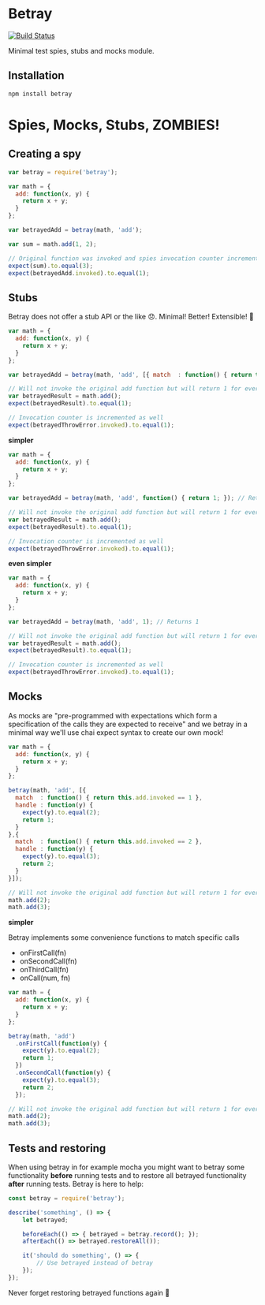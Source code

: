 # Betray
[![Build Status](https://travis-ci.org/saintedlama/betray.svg?branch=master)](https://travis-ci.org/saintedlama/betray)

Minimal test spies, stubs and mocks module.

## Installation

    npm install betray

# Spies, Mocks, Stubs, ZOMBIES!

## Creating a spy

```javascript
var betray = require('betray');

var math = {
  add: function(x, y) {
    return x + y;
  }
};

var betrayedAdd = betray(math, 'add');

var sum = math.add(1, 2);

// Original function was invoked and spies invocation counter incremented
expect(sum).to.equal(3);
expect(betrayedAdd.invoked).to.equal(1);
```

## Stubs

Betray does not offer a stub API or the like :disappointed:. Minimal! Better! Extensible! :dancers:

```javascript
var math = {
  add: function(x, y) {
    return x + y;
  }
};

var betrayedAdd = betray(math, 'add', [{ match  : function() { return true; }, handle : function() { return 1; }}]);

// Will not invoke the original add function but will return 1 for every call. 
var betrayedResult = math.add();
expect(betrayedResult).to.equal(1);

// Invocation counter is incremented as well
expect(betrayedThrowError.invoked).to.equal(1);
```

**simpler**

```javascript
var math = {
  add: function(x, y) {
    return x + y;
  }
};

var betrayedAdd = betray(math, 'add', function() { return 1; }); // Returns 1 for all calls

// Will not invoke the original add function but will return 1 for every call. 
var betrayedResult = math.add();
expect(betrayedResult).to.equal(1);

// Invocation counter is incremented as well
expect(betrayedThrowError.invoked).to.equal(1);
```

**even simpler**

```javascript
var math = {
  add: function(x, y) {
    return x + y;
  }
};

var betrayedAdd = betray(math, 'add', 1); // Returns 1

// Will not invoke the original add function but will return 1 for every call. 
var betrayedResult = math.add();
expect(betrayedResult).to.equal(1);

// Invocation counter is incremented as well
expect(betrayedThrowError.invoked).to.equal(1);
```

## Mocks

As mocks are "pre-programmed with expectations which form a specification of the calls they are expected to receive" and
we betray in a minimal way we'll use chai expect syntax to create our own mock!

```javascript
var math = {
  add: function(x, y) {
    return x + y;
  }
};

betray(math, 'add', [{
  match  : function() { return this.add.invoked == 1 },
  handle : function(y) {
    expect(y).to.equal(2);
    return 1;
  }
},{
  match  : function() { return this.add.invoked == 2 },
  handle : function(y) {
    expect(y).to.equal(3);
    return 2;
  }
}]);

// Will not invoke the original add function but will return 1 for every call.
math.add(2);
math.add(3);
```

**simpler**

Betray implements some convenience functions to match specific calls
 
* onFirstCall(fn)
* onSecondCall(fn)
* onThirdCall(fn)
* onCall(num, fn)

```javascript
var math = {
  add: function(x, y) {
    return x + y;
  }
};

betray(math, 'add')
  .onFirstCall(function(y) {
    expect(y).to.equal(2);
    return 1;
  })
  .onSecondCall(function(y) {
    expect(y).to.equal(3);
    return 2;
  });

// Will not invoke the original add function but will return 1 for every call.
math.add(2);
math.add(3);
```

## Tests and restoring

When using betray in for example mocha you might want to betray some functionality **before** running tests and to 
restore all betrayed functionality **after** running tests. Betray is here to help:

```js
const betray = require('betray');

describe('something', () => {
    let betrayed;

    beforeEach(() => { betrayed = betray.record(); });
    afterEach(() => betrayed.restoreAll());

    it('should do something', () => {
        // Use betrayed instead of betray
    });
});
```

Never forget restoring betrayed functions again :clap:
